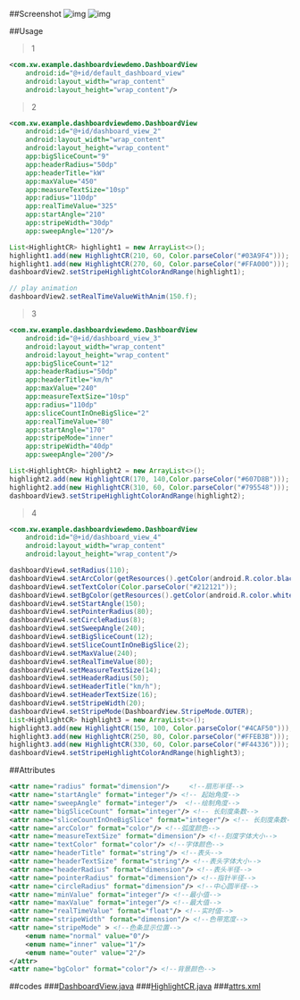 ##Screenshot
![img](https://github.com/woxingxiao/DashboardViewDemo/blob/master/screenshot/Screenshot5.png)
![img](https://github.com/woxingxiao/DashboardViewDemo/blob/master/screenshot/Screenshot6.gif)

##Usage
>1

```xml
<com.xw.example.dashboardviewdemo.DashboardView
    android:id="@+id/default_dashboard_view"
    android:layout_width="wrap_content"
    android:layout_height="wrap_content"/>
```
>2

```xml
<com.xw.example.dashboardviewdemo.DashboardView
    android:id="@+id/dashboard_view_2"
    android:layout_width="wrap_content"
    android:layout_height="wrap_content"
    app:bigSliceCount="9"
    app:headerRadius="50dp"
    app:headerTitle="kW"
    app:maxValue="450"
    app:measureTextSize="10sp"
    app:radius="110dp"
    app:realTimeValue="325"
    app:startAngle="210"
    app:stripeWidth="30dp"
    app:sweepAngle="120"/>
```
```java
List<HighlightCR> highlight1 = new ArrayList<>();
highlight1.add(new HighlightCR(210, 60, Color.parseColor("#03A9F4")));
highlight1.add(new HighlightCR(270, 60, Color.parseColor("#FFA000")));
dashboardView2.setStripeHighlightColorAndRange(highlight1);

// play animation
dashboardView2.setRealTimeValueWithAnim(150.f);
```
>3

```xml
<com.xw.example.dashboardviewdemo.DashboardView
    android:id="@+id/dashboard_view_3"
    android:layout_width="wrap_content"
    android:layout_height="wrap_content"
    app:bigSliceCount="12"
    app:headerRadius="50dp"
    app:headerTitle="km/h"
    app:maxValue="240"
    app:measureTextSize="10sp"
    app:radius="110dp"
    app:sliceCountInOneBigSlice="2"
    app:realTimeValue="80"
    app:startAngle="170"
    app:stripeMode="inner"
    app:stripeWidth="40dp"
    app:sweepAngle="200"/>
```
```java
List<HighlightCR> highlight2 = new ArrayList<>();
highlight2.add(new HighlightCR(170, 140,Color.parseColor("#607D8B")));
highlight2.add(new HighlightCR(310, 60, Color.parseColor("#795548")));
dashboardView3.setStripeHighlightColorAndRange(highlight2);
```
>4

```xml
<com.xw.example.dashboardviewdemo.DashboardView
    android:id="@+id/dashboard_view_4"
    android:layout_width="wrap_content"
    android:layout_height="wrap_content"/>
```
```java
dashboardView4.setRadius(110);
dashboardView4.setArcColor(getResources().getColor(android.R.color.black));
dashboardView4.setTextColor(Color.parseColor("#212121"));
dashboardView4.setBgColor(getResources().getColor(android.R.color.white));
dashboardView4.setStartAngle(150);
dashboardView4.setPointerRadius(80);
dashboardView4.setCircleRadius(8);
dashboardView4.setSweepAngle(240);
dashboardView4.setBigSliceCount(12);
dashboardView4.setSliceCountInOneBigSlice(2);
dashboardView4.setMaxValue(240);
dashboardView4.setRealTimeValue(80);
dashboardView4.setMeasureTextSize(14);
dashboardView4.setHeaderRadius(50);
dashboardView4.setHeaderTitle("km/h");
dashboardView4.setHeaderTextSize(16);
dashboardView4.setStripeWidth(20);
dashboardView4.setStripeMode(DashboardView.StripeMode.OUTER);
List<HighlightCR> highlight3 = new ArrayList<>();
highlight3.add(new HighlightCR(150, 100, Color.parseColor("#4CAF50")));
highlight3.add(new HighlightCR(250, 80, Color.parseColor("#FFEB3B")));
highlight3.add(new HighlightCR(330, 60, Color.parseColor("#F44336")));
dashboardView4.setStripeHighlightColorAndRange(highlight3);
```
##Attributes
```xml
<attr name="radius" format="dimension"/>     <!--扇形半径-->
<attr name="startAngle" format="integer"/> <!-- 起始角度-->
<attr name="sweepAngle" format="integer"/>  <!--绘制角度-->
<attr name="bigSliceCount" format="integer"/> <!-- 长刻度条数-->
<attr name="sliceCountInOneBigSlice" format="integer"/> <!-- 长刻度条数-->
<attr name="arcColor" format="color"/> <!--弧度颜色-->
<attr name="measureTextSize" format="dimension"/> <!--刻度字体大小-->
<attr name="textColor" format="color"/> <!--字体颜色-->
<attr name="headerTitle" format="string"/> <!--表头-->
<attr name="headerTextSize" format="string"/> <!--表头字体大小-->
<attr name="headerRadius" format="dimension"/> <!--表头半径-->
<attr name="pointerRadius" format="dimension"/> <!--指针半径-->
<attr name="circleRadius" format="dimension"/> <!--中心圆半径-->
<attr name="minValue" format="integer"/> <!--最小值-->
<attr name="maxValue" format="integer"/> <!--最大值-->
<attr name="realTimeValue" format="float"/> <!--实时值-->
<attr name="stripeWidth" format="dimension"/> <!--色带宽度-->
<attr name="stripeMode" > <!--色条显示位置-->
    <enum name="normal" value="0"/>
    <enum name="inner" value="1"/>
    <enum name="outer" value="2"/>
</attr>
<attr name="bgColor" format="color"/> <!--背景颜色-->
```
##codes
###[DashboardView.java](https://github.com/woxingxiao/DashboardViewDemo/blob/master/app/src/main/java/com/xw/example/dashboardviewdemo/DashboardView.java)
###[HighlightCR.java](https://github.com/woxingxiao/DashboardViewDemo/blob/master/app/src/main/java/com/xw/example/dashboardviewdemo/HighlightCR.java)
###[attrs.xml](https://github.com/woxingxiao/DashboardViewDemo/blob/master/app/src/main/res/values/attrs.xml)
